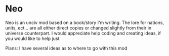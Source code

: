 # Neo

Neo is an unciv mod based on a book/story I'm writing. The lore for nations, units, ect... are all either direct copies or changed slightly from their in universe counterpart. I would appreciate help coding and creating ideas, if you would like to help just 

Plans: 
I have several ideas as to where to go with this mod 

